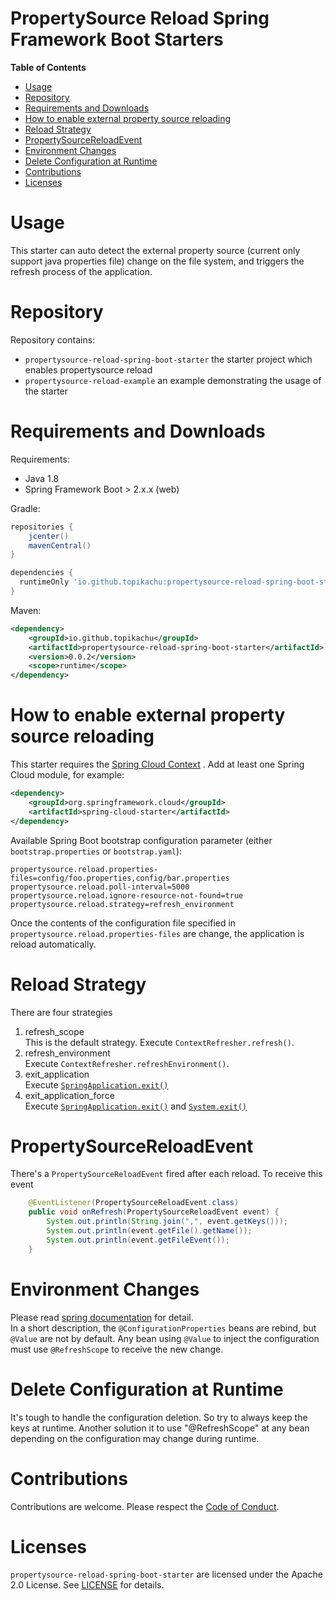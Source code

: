 # PropertySource Reload Spring Framework Boot Starters

<!-- START doctoc generated TOC please keep comment here to allow auto update -->
<!-- DON'T EDIT THIS SECTION, INSTEAD RE-RUN doctoc TO UPDATE -->
**Table of Contents**

- [Usage](#usage)
- [Repository](#repository)
- [Requirements and Downloads](#requirements-and-downloads)
- [How to enable external property source reloading](#how-to-enable-external-property-source-reloading)
- [Reload Strategy](#reload-strategy)
- [PropertySourceReloadEvent](#propertysourcereloadevent)
- [Environment Changes](#environment-changes)
- [Delete Configuration at Runtime](#delete-configuration-at-runtime)
- [Contributions](#contributions)
- [Licenses](#licenses)

<!-- END doctoc generated TOC please keep comment here to allow auto update -->


# Usage
This starter can auto detect the external property source (current only support java properties file) change on the file system,
and triggers the refresh process of the application. 


# Repository
Repository contains:

* `propertysource-reload-spring-boot-starter` the starter project which enables propertysource reload
* `propertysource-reload-example` an example demonstrating the usage of the starter

# Requirements and Downloads

Requirements:
  * Java 1.8
  * Spring Framework Boot > 2.x.x (web)

Gradle:

```gradle
repositories {
    jcenter()
    mavenCentral()
}

dependencies {
  runtimeOnly 'io.github.topikachu:propertysource-reload-spring-boot-starter:0.0.2'
}
```

Maven:
```xml
<dependency>
    <groupId>io.github.topikachu</groupId>
    <artifactId>propertysource-reload-spring-boot-starter</artifactId>
    <version>0.0.2</version>
    <scope>runtime</scope>
</dependency>
```



# How to enable external property source reloading
This starter requires the [Spring Cloud Context](https://cloud.spring.io/spring-cloud-commons/multi/multi__spring_cloud_context_application_context_services.html) . Add at least one Spring Cloud module, for example:
```xml
<dependency>
    <groupId>org.springframework.cloud</groupId>
    <artifactId>spring-cloud-starter</artifactId>
</dependency>
```

Available Spring Boot bootstrap configuration parameter (either  `bootstrap.properties` or `bootstrap.yaml`):
```
propertysource.reload.properties-files=config/foo.properties,config/bar.properties
propertysource.reload.poll-interval=5000
propertysource.reload.ignore-resource-not-found=true
propertysource.reload.strategy=refresh_environment
```
Once the contents of the configuration file specified in `propertysource.reload.properties-files` are change, the application is reload automatically.

# Reload Strategy
There are four strategies
1. refresh_scope  
  This is the default strategy. Execute `ContextRefresher.refresh()`.
1. refresh_environment  
  Execute `ContextRefresher.refreshEnvironment()`.  
1. exit_application  
  Execute [`SpringApplication.exit()`](https://docs.spring.io/spring-boot/docs/current/api/org/springframework/boot/SpringApplication.html#exit-org.springframework.context.ApplicationContext-org.springframework.boot.ExitCodeGenerator...-)
1. exit_application_force  
  Execute [`SpringApplication.exit()`](https://docs.spring.io/spring-boot/docs/current/api/org/springframework/boot/SpringApplication.html#exit-org.springframework.context.ApplicationContext-org.springframework.boot.ExitCodeGenerator...-)
   and [`System.exit()`](https://docs.oracle.com/javase/8/docs/api/java/lang/System.html#exit-int-)

# PropertySourceReloadEvent
There's a `PropertySourceReloadEvent` fired after each reload. To receive this event
```java
	@EventListener(PropertySourceReloadEvent.class)
	public void onRefresh(PropertySourceReloadEvent event) {
		System.out.println(String.join(",", event.getKeys()));
		System.out.println(event.getFile().getName());
		System.out.println(event.getFileEvent());
	}
```

# Environment Changes
Please read [spring documentation](https://cloud.spring.io/spring-cloud-static/spring-cloud.html#_environment_changes) for detail.  
In a short description, the `@ConfigurationProperties` beans are rebind, but `@Value` are not by default. Any bean using `@Value` to inject the configuration must use `@RefreshScope` to receive the new change.

# Delete Configuration at Runtime
It's tough to handle the configuration deletion. So try to always keep the keys at runtime. Another solution it to use "@RefreshScope" at any bean depending on the configuration may change during runtime.



# Contributions

Contributions are welcome.  Please respect the [Code of Conduct](http://contributor-covenant.org/version/1/3/0/).


# Licenses

`propertysource-reload-spring-boot-starter` are licensed under the Apache 2.0 License. See [LICENSE](LICENSE.md) for details.

